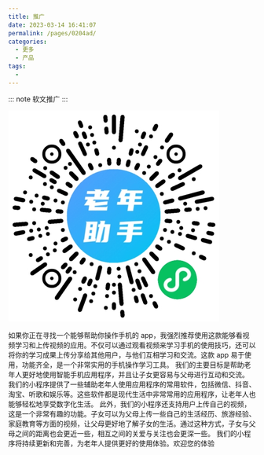 ```yaml
---
title: 推广
date: 2023-03-14 16:41:07
permalink: /pages/0204ad/
categories:
  - 更多
  - 产品
tags:
  -
---
```


::: note
软文推广
:::

![推广](https://raw.githubusercontent.com/akcshen/chartBed/master/assets/img/202303141837828.png)

<Badge text="1" type="warning"/>
如果你正在寻找一个能够帮助你操作手机的 app，我强烈推荐使用这款能够看视频学习和上传视频的应用。不仅可以通过观看视频来学习手机的使用技巧，还可以将你的学习成果上传分享给其他用户，与他们互相学习和交流。这款 app 易于使用，功能齐全，是一个非常实用的手机操作学习工具。

<Badge text="2" type="warning"/>
我们的主要目标是帮助老年人更好地使用智能手机应用程序，并且让子女更容易与父母进行互动和交流。
我们的小程序提供了一些辅助老年人使用应用程序的常用软件，包括微信、抖音、淘宝、听歌和娱乐等。这些软件都是现代生活中非常常用的应用程序，让老年人也能够轻松地享受数字化生活。
此外，我们的小程序还支持用户上传自己的视频，这是一个非常有趣的功能。子女可以为父母上传一些自己的生活经历、旅游经验、家庭教育等方面的视频，让父母更好地了解子女的生活。通过这种方式，子女与父母之间的距离也会更近一些，相互之间的关爱与关注也会更深一些。
我们的小程序将持续更新和完善，为老年人提供更好的使用体验。欢迎您的体验
